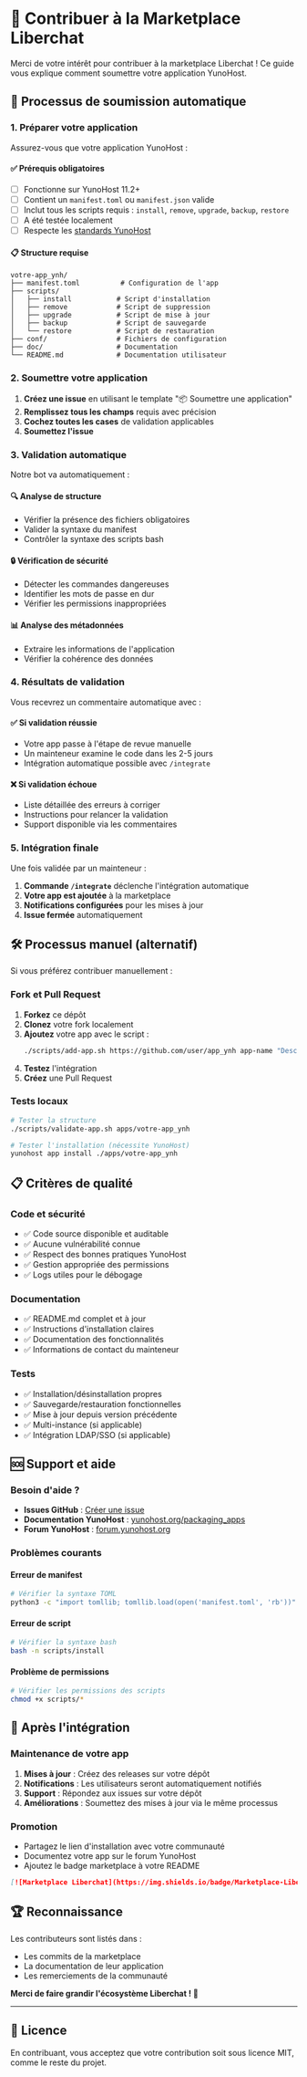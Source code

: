 # 🤝 Contribuer à la Marketplace Liberchat

Merci de votre intérêt pour contribuer à la marketplace Liberchat ! Ce guide vous explique comment soumettre votre application YunoHost.

## 🚀 Processus de soumission automatique

### 1. Préparer votre application

Assurez-vous que votre application YunoHost :

#### ✅ Prérequis obligatoires
- [ ] Fonctionne sur YunoHost 11.2+
- [ ] Contient un `manifest.toml` ou `manifest.json` valide
- [ ] Inclut tous les scripts requis : `install`, `remove`, `upgrade`, `backup`, `restore`
- [ ] A été testée localement
- [ ] Respecte les [standards YunoHost](https://yunohost.org/packaging_apps)

#### 📋 Structure requise
```
votre-app_ynh/
├── manifest.toml          # Configuration de l'app
├── scripts/
│   ├── install           # Script d'installation
│   ├── remove            # Script de suppression
│   ├── upgrade           # Script de mise à jour
│   ├── backup            # Script de sauvegarde
│   └── restore           # Script de restauration
├── conf/                 # Fichiers de configuration
├── doc/                  # Documentation
└── README.md             # Documentation utilisateur
```

### 2. Soumettre votre application

1. **Créez une issue** en utilisant le template "📦 Soumettre une application"
2. **Remplissez tous les champs** requis avec précision
3. **Cochez toutes les cases** de validation applicables
4. **Soumettez l'issue**

### 3. Validation automatique

Notre bot va automatiquement :

#### 🔍 **Analyse de structure**
- Vérifier la présence des fichiers obligatoires
- Valider la syntaxe du manifest
- Contrôler la syntaxe des scripts bash

#### 🔒 **Vérification de sécurité**
- Détecter les commandes dangereuses
- Identifier les mots de passe en dur
- Vérifier les permissions inappropriées

#### 📊 **Analyse des métadonnées**
- Extraire les informations de l'application
- Vérifier la cohérence des données

### 4. Résultats de validation

Vous recevrez un commentaire automatique avec :

#### ✅ **Si validation réussie**
- Votre app passe à l'étape de revue manuelle
- Un mainteneur examine le code dans les 2-5 jours
- Intégration automatique possible avec `/integrate`

#### ❌ **Si validation échoue**
- Liste détaillée des erreurs à corriger
- Instructions pour relancer la validation
- Support disponible via les commentaires

### 5. Intégration finale

Une fois validée par un mainteneur :

1. **Commande `/integrate`** déclenche l'intégration automatique
2. **Votre app est ajoutée** à la marketplace
3. **Notifications configurées** pour les mises à jour
4. **Issue fermée** automatiquement

## 🛠️ Processus manuel (alternatif)

Si vous préférez contribuer manuellement :

### Fork et Pull Request

1. **Forkez** ce dépôt
2. **Clonez** votre fork localement
3. **Ajoutez** votre app avec le script :
   ```bash
   ./scripts/add-app.sh https://github.com/user/app_ynh app-name "Description" 1.0.0
   ```
4. **Testez** l'intégration
5. **Créez** une Pull Request

### Tests locaux

```bash
# Tester la structure
./scripts/validate-app.sh apps/votre-app_ynh

# Tester l'installation (nécessite YunoHost)
yunohost app install ./apps/votre-app_ynh
```

## 📋 Critères de qualité

### Code et sécurité
- ✅ Code source disponible et auditable
- ✅ Aucune vulnérabilité connue
- ✅ Respect des bonnes pratiques YunoHost
- ✅ Gestion appropriée des permissions
- ✅ Logs utiles pour le débogage

### Documentation
- ✅ README.md complet et à jour
- ✅ Instructions d'installation claires
- ✅ Documentation des fonctionnalités
- ✅ Informations de contact du mainteneur

### Tests
- ✅ Installation/désinstallation propres
- ✅ Sauvegarde/restauration fonctionnelles
- ✅ Mise à jour depuis version précédente
- ✅ Multi-instance (si applicable)
- ✅ Intégration LDAP/SSO (si applicable)

## 🆘 Support et aide

### Besoin d'aide ?

- **Issues GitHub** : [Créer une issue](https://github.com/Liberchat/LiberChat-Marketplace/issues)
- **Documentation YunoHost** : [yunohost.org/packaging_apps](https://yunohost.org/packaging_apps)
- **Forum YunoHost** : [forum.yunohost.org](https://forum.yunohost.org)

### Problèmes courants

#### Erreur de manifest
```bash
# Vérifier la syntaxe TOML
python3 -c "import tomllib; tomllib.load(open('manifest.toml', 'rb'))"
```

#### Erreur de script
```bash
# Vérifier la syntaxe bash
bash -n scripts/install
```

#### Problème de permissions
```bash
# Vérifier les permissions des scripts
chmod +x scripts/*
```

## 🎯 Après l'intégration

### Maintenance de votre app

1. **Mises à jour** : Créez des releases sur votre dépôt
2. **Notifications** : Les utilisateurs seront automatiquement notifiés
3. **Support** : Répondez aux issues sur votre dépôt
4. **Améliorations** : Soumettez des mises à jour via le même processus

### Promotion

- Partagez le lien d'installation avec votre communauté
- Documentez votre app sur le forum YunoHost
- Ajoutez le badge marketplace à votre README

```markdown
[![Marketplace Liberchat](https://img.shields.io/badge/Marketplace-Liberchat-blue)](https://github.com/Liberchat/LiberChat-Marketplace)
```

## 🏆 Reconnaissance

Les contributeurs sont listés dans :
- Les commits de la marketplace
- La documentation de leur application
- Les remerciements de la communauté

**Merci de faire grandir l'écosystème Liberchat ! 🚀**

---

## 📄 Licence

En contribuant, vous acceptez que votre contribution soit sous licence MIT, comme le reste du projet.